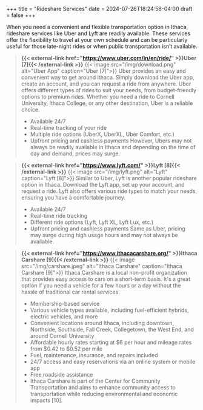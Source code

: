+++
title = "Rideshare Services"
date = 2024-07-26T18:24:58-04:00
draft = false
+++

When you need a convenient and flexible transportation option in Ithaca, rideshare services like Uber and Lyft are readily available. These services offer the flexibility to travel at your own schedule and can be particularly useful for those late-night rides or when public transportation isn’t available.

> **{{< external-link href="https://www.uber.com/in/en/ride/" >}}Uber [7]{{< /external-link >}}**
> {{< image src="/img/download.png" alt="Uber App" caption="Uber [7]">}}
> Uber provides an easy and convenient way to get around Ithaca. Simply download the Uber app, create an account, and you can request a ride from anywhere. Uber offers different types of rides to suit your needs, from budget-friendly options to premium rides. Whether you need a ride to Cornell University, Ithaca College, or any other destination, Uber is a reliable choice.
> - Available 24/7
> - Real-time tracking of your ride
> - Multiple ride options (UberX, UberXL, Uber Comfort, etc.)
> - Upfront pricing and cashless payments
> However, Ubers may not always be readily available in Ithaca and depending on the time of day and demand, prices may surge. 


> **{{< external-link href="https://www.lyft.com/" >}}Lyft [8]{{< /external-link >}}**
> {{< image src="/img/lyft.png" alt="Lyft" caption="Lyft [8]">}}
> Similar to Uber, Lyft is another popular rideshare option in Ithaca. Download the Lyft app, set up your account, and request a ride. Lyft also offers various ride types to match your needs, ensuring you have a comfortable journey.
> - Available 24/7
> - Real-time ride tracking
> - Different ride options (Lyft, Lyft XL, Lyft Lux, etc.)
> - Upfront pricing and cashless payments
> Same as Uber, pricing may surge during high usage hours and may not always be available. 


> **{{< external-link href="https://www.ithacacarshare.org/" >}}Ithaca Carshare [9]{{< /external-link >}}**
> {{< image src="/img/carshare.jpeg" alt="Ithaca Carshare" caption="Ithaca Carshare [9]">}}
> Ithaca Carshare is a local non-profit organization that provides easy access to cars on a short-term basis. It's a great option if you need a vehicle for a few hours or a day without the hassle of traditional car rental services.
>
> - Membership-based service
> - Various vehicle types available, including fuel-efficient hybrids, electric vehicles, and more
> - Convenient locations around Ithaca, including downtown, Northside, Southside, Fall Creek, Collegetown, the West End, and around Cornell University
> - Affordable hourly rates starting at $6 per hour and mileage rates from $0.42 to $0.52 per mile
> - Fuel, maintenance, insurance, and repairs included
> - 24/7 access and easy reservations via an online system or mobile app
> - Free roadside assistance
> - Ithaca Carshare is part of the Center for Community Transportation and aims to enhance community access to transportation while reducing environmental and economic impacts​ [10]​.
